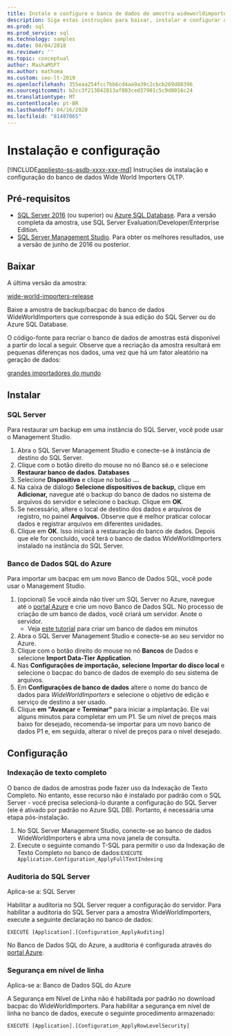 ```yaml
---
title: Instale e configure o banco de dados de amostra wideworldimporters
description: Siga estas instruções para baixar, instalar e configurar o banco de dados de amostra wideworldimporters com o SQL Server Management Studio.
ms.prod: sql
ms.prod_service: sql
ms.technology: samples
ms.date: 04/04/2018
ms.reviewer: ''
ms.topic: conceptual
author: MashaMSFT
ms.author: mathoma
ms.custom: seo-lt-2019
ms.openlocfilehash: 355eaa254fcc7bb6cd4aa9a39c2cbcb269d88396
ms.sourcegitcommit: b2cc3f213042813af803ced37901c5c9d8016c24
ms.translationtype: MT
ms.contentlocale: pt-BR
ms.lasthandoff: 04/16/2020
ms.locfileid: "81487065"
---
```

# <a name="installation-and-configuration"></a>Instalação e configuração
[!INCLUDE[appliesto-ss-asdb-xxxx-xxx-md](../includes/appliesto-ss-asdb-xxxx-xxx-md.md)]
Instruções de instalação e configuração do banco de dados Wide World Importers OLTP.

## <a name="prerequisites"></a>Pré-requisitos

- [SQL Server 2016](https://www.microsoft.com/evalcenter/evaluate-sql-server-2016) (ou superior) ou [Azure SQL Database](https://azure.microsoft.com/services/sql-database/). Para a versão completa da amostra, use SQL Server Evaluation/Developer/Enterprise Edition.
- [SQL Server Management Studio](../ssms/download-sql-server-management-studio-ssms.md). Para obter os melhores resultados, use a versão de junho de 2016 ou posterior.

## <a name="download"></a>Baixar

A última versão da amostra:

[wide-world-importers-release](https://go.microsoft.com/fwlink/?LinkID=800630)

Baixe a amostra de backup/bacpac do banco de dados WideWorldImporters que corresponde à sua edição do SQL Server ou do Azure SQL Database.

O código-fonte para recriar o banco de dados de amostras está disponível a partir do local a seguir. Observe que a recriação da amostra resultará em pequenas diferenças nos dados, uma vez que há um fator aleatório na geração de dados:

[grandes importadores do mundo](https://github.com/Microsoft/sql-server-samples/tree/master/samples/databases/wide-world-importers/sample-scripts)

## <a name="install"></a>Instalar


### <a name="sql-server"></a>SQL Server

Para restaurar um backup em uma instância do SQL Server, você pode usar o Management Studio.

1. Abra o SQL Server Management Studio e conecte-se à instância de destino do SQL Server.
2. Clique com o botão direito do mouse no nó Banco sé.o e selecione **Restaurar banco de dados**. **Databases**
3. Selecione **Dispositivo** e clique no botão **...**
4. Na caixa de diálogo **Selecione dispositivos de backup,** clique em **Adicionar,** navegue até o backup do banco de dados no sistema de arquivos do servidor e selecione o backup. Clique em **OK**.
5. Se necessário, altere o local de destino dos dados e arquivos de registro, no painel **Arquivos.** Observe que é melhor praticar colocar dados e registrar arquivos em diferentes unidades.
6. Clique em **OK**. Isso iniciará a restauração do banco de dados. Depois que ele for concluído, você terá o banco de dados WideWorldImporters instalado na instância do SQL Server.

### <a name="azure-sql-database"></a>Banco de Dados SQL do Azure

Para importar um bacpac em um novo Banco de Dados SQL, você pode usar o Management Studio.

1. (opcional) Se você ainda não tiver um SQL Server no Azure, navegue até o [portal Azure](https://portal.azure.com/) e crie um novo Banco de Dados SQL. No processo de criação de um banco de dados, você criará um servidor. Anote o servidor.
   - Veja [este tutorial](https://azure.microsoft.com/documentation/articles/sql-database-get-started/) para criar um banco de dados em minutos
2. Abra o SQL Server Management Studio e conecte-se ao seu servidor no Azure.
3. Clique com o botão direito do mouse no nó **Bancos** de Dados e selecione **Import Data-Tier Application**.
4. Nas **Configurações de importação,** **selecione Importar do disco local** e selecione o bacpac do banco de dados de exemplo do seu sistema de arquivos.
5. Em **Configurações de banco de dados** altere o nome do banco de dados para *WideWorldImporters* e selecione o objetivo de edição e serviço de destino a ser usado.
6. Clique **em "Avançar** e **Terminar"** para iniciar a implantação. Ele vai alguns minutos para completar em um P1. Se um nível de preços mais baixo for desejado, recomenda-se importar para um novo banco de dados P1 e, em seguida, alterar o nível de preços para o nível desejado.

## <a name="configuration"></a>Configuração

### <a name="full-text-indexing"></a>Indexação de texto completo

O banco de dados de amostras pode fazer uso da Indexação de Texto Completo. No entanto, esse recurso não é instalado por padrão com o SQL Server - você precisa selecioná-lo durante a configuração do SQL Server (ele é ativado por padrão no Azure SQL DB). Portanto, é necessária uma etapa pós-instalação.

1. No SQL Server Management Studio, conecte-se ao banco de dados WideWorldImporters e abra uma nova janela de consulta.
2. Execute o seguinte comando T-SQL para permitir o uso da Indexação de Texto Completo no banco de dados:`EXECUTE Application.Configuration_ApplyFullTextIndexing`


### <a name="sql-server-audit"></a>Auditoria do SQL Server

Aplica-se a: SQL Server

Habilitar a auditoria no SQL Server requer a configuração do servidor. Para habilitar a auditoria do SQL Server para a amostra WideWorldImporters, execute a seguinte declaração no banco de dados:

    EXECUTE [Application].[Configuration_ApplyAuditing]

No Banco de Dados SQL do Azure, a auditoria é configurada através do [portal Azure](https://portal.azure.com/).

### <a name="row-level-security"></a>Segurança em nível de linha

Aplica-se a: Banco de Dados SQL do Azure

A Segurança em Nível de Linha não é habilitada por padrão no download bacpac do WideWorldImporters. Para habilitar a segurança em nível de linha no banco de dados, execute o seguinte procedimento armazenado:

    EXECUTE [Application].[Configuration_ApplyRowLevelSecurity]

